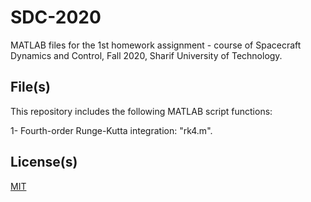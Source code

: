 # SDC-2020

MATLAB files for the 1st homework assignment - course of Spacecraft Dynamics and Control, Fall 2020, Sharif University of Technology. 


## File(s)

This repository includes the following MATLAB script functions: 

1- Fourth-order Runge-Kutta integration: "rk4.m".



## License(s)

[MIT](https://choosealicense.com/licenses/mit/)
